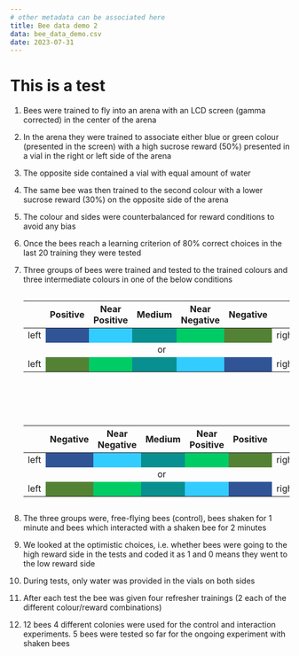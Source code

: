 ```yaml
---
# other metadata can be associated here
title: Bee data demo 2
data: bee_data_demo.csv
date: 2023-07-31
---
```


# This is a test

1. Bees were trained to fly into an arena with an LCD screen (gamma corrected) in the center of the arena 
1. In the arena they were trained to associate either blue or green colour (presented in the screen) with a high sucrose reward (50%) presented in a vial in the right or left side of the arena 
1. The opposite side contained a vial with  equal amount of water
1. The same bee was then trained to the second colour with a lower sucrose reward (30%) on the opposite side of the arena

1. The colour and sides were counterbalanced for reward conditions to avoid any bias
1. Once  the bees reach a learning criterion of 80% correct choices in the last 20 training they were tested
1. Three groups of bees were trained and tested to the trained colours and three intermediate colours in one of the below conditions

    <div style="display: flex; flex-direction: row; gap: 4rem; flex-wrap: wrap">
        <table>
            <thead>
                <tr>
                    <th align="left"></th>
                    <th align="center">Positive </th>
                    <th align="center">Near Positive </th>
                    <th align="center">Medium </th>
                    <th align="center">Near Negative </th>
                    <th align="center">Negative </th>
                    <th align="right"></th>
                </tr>
            </thead>
            <tbody>
                <tr>
                    <td align="left">left </td>
                    <td align="center" style="background-color: #305496"></td>
                    <td align="center" style="background-color: #33ccff"></td>
                    <td align="center" style="background-color: #088f8f"></td>
                    <td align="center" style="background-color: #00cc66"></td>
                    <td align="center" style="background-color: #548235"></td>
                    <td align="right">right</td>
                </tr>
                <tr>
                    <td colspan="7" align="center">or</td>
                </tr>
                <tr>
                    <td align="left">left </td>
                    <td align="center"  style="background-color: #548235"></td>
                    <td align="center" style="background-color: #00cc66"></td>
                    <td align="center" style="background-color: #088f8f"></td>
                    <td align="center" style="background-color: #33ccff"></td>
                    <td align="center" style="background-color: #305496"></td>
                    <td align="right">right</td>
                </tr>
            </tbody>
        </table>
        <table>
            <thead>
                <tr>
                    <th align="left"></th>
                    <th align="center">Negative </th>
                    <th align="center">Near Negative </th>
                    <th align="center">Medium </th>
                    <th align="center">Near Positive </th>
                    <th align="center">Positive </th>
                    <th align="right"></th>
                </tr>
            </thead>
            <tbody>
                <tr>
                    <td align="left">left </td>
                    <td align="center" style="background-color: #305496"></td>
                    <td align="center" style="background-color: #33ccff"></td>
                    <td align="center" style="background-color: #088f8f"></td>
                    <td align="center" style="background-color: #00cc66"></td>
                    <td align="center" style="background-color: #548235"></td>
                    <td align="right">right</td>
                </tr>
                <tr>
                    <td colspan="7" align="center">or</td>
                </tr>
                <tr>
                    <td align="left">left </td>
                    <td align="center"  style="background-color: #548235"></td>
                    <td align="center" style="background-color: #00cc66"></td>
                    <td align="center" style="background-color: #088f8f"></td>
                    <td align="center" style="background-color: #33ccff"></td>
                    <td align="center" style="background-color: #305496"></td>
                    <td align="right">right</td>
                </tr>
            </tbody>
        </table>
    </div>

1. The three groups were, free-flying bees (control), bees shaken for 1 minute and bees which interacted with a shaken bee for 2 minutes
1. We looked at the optimistic choices, i.e. whether bees were going to the high reward side in the tests and coded it as 1 and 0 means they went to the low reward side
1. During tests, only water was provided in the vials on both sides
1. After each test the bee was given four refresher trainings (2 each of the different colour/reward combinations)
1. 12 bees 4 different colonies were used for the control and interaction experiments. 5 bees were tested so far for the ongoing  experiment with shaken bees